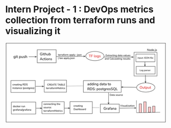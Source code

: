 # Intern Project - 1 : DevOps metrics collection from terraform runs and visualizing it

![workflow Diagram](./workflow-diagram.png)